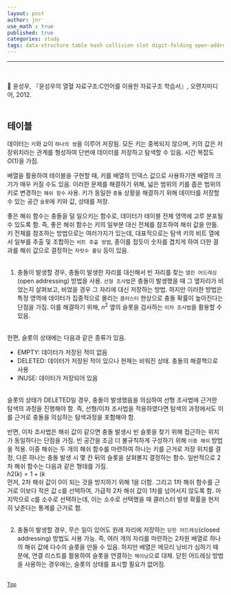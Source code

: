 ```yaml
---
layout: post
author: jnr
use_math : true
published: true
categories: study
tags: data-structure table hash collision slot digit-folding open-addressing linear-probing quadratic-probing cluster double-hash closed-addressing chaining
---
```


---
<h2 id="top"></h2><br>
📝 윤성우, 『윤성우의 열혈 자료구조:C언어를 이용한 자료구조 학습서』, 오렌지미디어, 2012. <br><br>

## 테이블
데이터는 `키`와 `값`이 `하나의 쌍`을 이루어 저장됨. 모든 키는 중복되지 않으며, 키의 값은 저장위치라는 관계를 형성하여 단번에 데이터를 저장하고 탐색할 수 있음. 시간 복잡도 $O(1)$을 가짐. <br>

배열을 활용하여 테이블을 구현할 때, 키를 배열의 인덱스 값으로 사용하기엔 배열의 크기가 매우 커질 수도 있음. 이러한 문제를 해결하기 위해, 넓은 범위의 키를 좁은 범위의 키로 변경하는 `해쉬 함수` 사용. 키가 동일한 `충돌` 상황을 해결하기 위해 데이터를 저장할 수 있는 공간 `슬롯`에 키와 값, 상태를 저장. <br>

좋은 해쉬 함수는 충돌을 덜 일으키는 함수로, 데이터가 테이블 전체 영역에 고루 분포될 수 있도록 함. 즉, 좋은 해쉬 함수는 키의 일부분 대신 전체를 참조하여 해쉬 값을 만듦. 키 전체를 참조하는 방법으로는 여러가지가 있는데, 대표적으로는 탐색 키의 비트 열에서 일부를 추출 및 조합하는 `비트 추출 방법`, 종이를 접듯이 숫자를 겹치게 하여 더한 결과를 해쉬 값으로 결정하는 `자릿수 폴딩` 등이 있음. <br><br>

1) 충돌이 발생할 경우, 충돌이 발생한 자리를 대신해서 빈 자리를 찾는 `열린 어드레싱`(open addressing) 방법을 사용. `선형 조사법`은 충돌이 발생했을 때 그 옆자리가 비었는지 살펴보고, 비었을 경우 그 자리에 대신 저장하는 방법. 하지만 이러한 방법은 특정 영역에 데이터가 집중적으로 몰리는 `클러스터` 현상으로 충돌 확률이 높아진다는 단점을 가짐. 이를 해결하기 위해, $n^{2}$ 옆의 슬롯을 검사하는 `이차 조사법`을 활용할 수 있음. <br><br>

한편, 슬롯의 상태에는 다음과 같은 종류가 있음. <br>
- EMPTY: 데이터가 저장된 적이 없음
- DELETED: 데이터가 저장된 적이 있으나 현재는 비워진 상태. 충돌의 해결책으로 사용
- INUSE: 데이터가 저장되어 있음 <br><br>

슬롯의 상태가 DELETED일 경우, 충돌이 발생했음을 의심하여 선형 조사법에 근거한 탐색의 과정을 진행해야 함. 즉, 선형/이차 조사법을 적용하였다면 탐색의 과정에서도 이를 근거로 충돌을 의심하는 탐색과정을 포함해야 함. <br>

반면, 이차 조사법은 해쉬 값이 같으면 충돌 발생시 빈 슬롯을 찾기 위해 접근하는 위치가 동일하다는 단점을 가짐. 빈 공간을 조금 더 불규칙하게 구성하기 위해 `이중 해쉬` 방법을 적용. 이중 해쉬는 두 개의 해쉬 함수를 마련하여 하나는 키를 근거로 저장 위치를 결정, 다른 하나는 충돌 발생 시 몇 칸 뒤의 슬롯을 살펴볼지 결정하는 함수. 일반적으로 2차 해쉬 함수는 다음과 같은 형태를 가짐. <br>
$h2(k)=1+(k%c)$ <br>
먼저, 2차 해쉬 값이 0이 되는 것을 방지하기 위해 1을 더함. 그리고 1차 해쉬 함수를 근거로 이보다 작은 값 c를 선택하여, 가급적 2차 해쉬 값이 1차를 넘어서지 않도록 함. 마지막으로 c를 소수로 선택하는데, 이는 소수로 선택했을 때 클러스터 발생 확률을 현저히 낮춘다는 통계를 근거로 함. <br><br>

2) 충돌이 발생할 경우, 무슨 일이 있어도 원래 자리에 저장하는 `닫힌 어드레싱`(closed addressing) 방법도 사용 가능. 즉, 여러 개의 자리를 마련하는 2차원 배열로 하나의 해쉬 값에 다수의 슬롯을 만들 수 있음. 하지만 배열은 메모리 낭비가 심하기 때문에, 연결 리스트를 활용하여 슬롯을 연결하는 `체이닝`으로 대체. 닫힌 어드레싱 방법을 사용하는 경우에는, 슬롯의 상태를 표시할 필요가 없어짐. <br><br>

[`Top`](#top)
